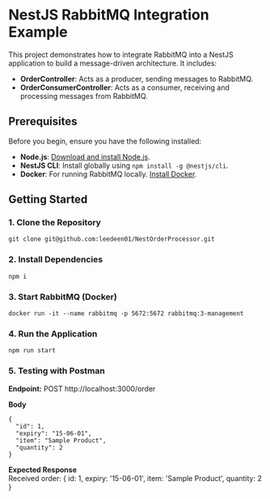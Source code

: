 # NestJS RabbitMQ Integration Example

This project demonstrates how to integrate RabbitMQ into a NestJS application to build a message-driven architecture. It includes:

- **OrderController**: Acts as a producer, sending messages to RabbitMQ.
- **OrderConsumerController**: Acts as a consumer, receiving and processing messages from RabbitMQ.

## Prerequisites

Before you begin, ensure you have the following installed:

- **Node.js**: [Download and install Node.js](https://nodejs.org/).
- **NestJS CLI**: Install globally using `npm install -g @nestjs/cli`.
- **Docker**: For running RabbitMQ locally. [Install Docker](https://www.docker.com/get-started).

## Getting Started

### 1. Clone the Repository

```
git clone git@github.com:leedeen01/NestOrderProcessor.git
```

### 2. Install Dependencies

```
npm i
```

### 3. Start RabbitMQ (Docker)

```
docker run -it --name rabbitmq -p 5672:5672 rabbitmq:3-management
```

### 4. Run the Application

```
npm run start
```

### 5. Testing with Postman

**Endpoint:** POST http://localhost:3000/order

**Body**
```
{
  "id": 1,
  "expiry": "15-06-01",
  "item": "Sample Product",
  "quantity": 2
}
```

**Expected Response**\
Received order:  { id: 1, expiry: '15-06-01', item: 'Sample Product', quantity: 2 }

